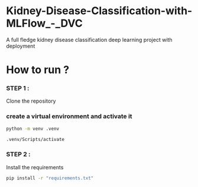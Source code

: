 # Kidney-Disease-Classification-with-MLFlow_-_DVC
A full fledge kidney disease classification deep learning project with deployment


# How to run ?

### STEP 1 :

Clone the repository

### create a virtual environment and activate it
```bash
python -m venv .venv
```

```bash
.venv/Scripts/activate
```

### STEP 2 :

Install the requirements 

```bash
pip install -r "requirements.txt"
```



